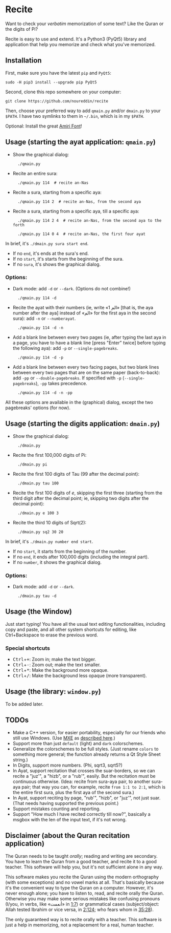 # Recite
Want to check your *verbatim* memorization of some text? Like the Quran or the digits of Pi?

Recite is easy to use and extend. It's a Python3 (PyQt5) library and application that help you memorize and check what you've memorized.

## Installation

First, make sure you have the latest `pip` and `PyQt5`:

    sudo -H pip3 install --upgrade pip PyQt5

Second, clone this repo somewhere on your computer:

    git clone https://github.com/noureddin/recite

Then, choose your preferred way to add `qmain.py` and/or `dmain.py` to your `$PATH`. I have two symlinks to them in `~/.bin`, which is in my `$PATH`.

Optional: Install the great [Amiri Font](https://www.amirifont.org/)!

## Usage (starting the ayat application: `qmain.py`)

- Show the graphical dialog:

        ./qmain.py

- Recite an entire sura:

        ./qmain.py 114  # recite an-Nas

- Recite a sura, starting from a specific aya:

        ./qmain.py 114 2  # recite an-Nas, from the second aya

- Recite a sura, starting from a specific aya, till a specific aya:

        ./qmain.py 114 2 4  # recite an-Nas, from the second aya to the forth

        ./qmain.py 114 0 4  # recite an-Nas, the first four ayat

In brief, it's `./dmain.py sura start end`.

- If no `end`, it's ends at the sura's end.
- If no `start`, it's starts from the beginning of the sura.
- If no `sura`, it's shows the graphical dialog.


### Options:

- Dark mode: add `-d` or `--dark`. (Options do not combine!)

        ./qmain.py 114 -d

- Recite the ayat with their numbers (ie, write «الم 1» [that is, the aya number after the aya] instead of «الم» for the first aya in the second sura): add `-n` or `--numberayat`.

        ./qmain.py 114 -d -n

- Add a blank line between every two pages (ie, after typing the last aya in a page, you have to have a blank line [press "Enter" twice] before typing the following aya): add `-p` or `--single-pagebreaks`.

        ./qmain.py 114 -d -p

- Add a blank line between every two facing pages, but two blank lines between every two pages that are on the same paper (back-to-back): add `-pp` or `--double-pagebreaks`. If specified with `-p` (`--single-pagebreaks`), `-pp` takes precedence.

        ./qmain.py 114 -d -n -pp

All these options are available in the (graphical) dialog, except the two pagebreaks' options (for now).

## Usage (starting the digits application: `dmain.py`)

- Show the graphical dialog:

        ./dmain.py

- Recite the first 100,000 digits of Pi:

        ./dmain.py pi

- Recite the first 100 digits of Tau (99 after the decimal point):

        ./dmain.py tau 100

- Recite the first 100 digits of *e*, skipping the first three (starting from the third digit after the decimal point; ie, skipping two digits after the decimal point):

        ./dmain.py e 100 3

- Recite the third 10 digits of Sqrt(2):

        ./dmain.py sq2 30 20

In brief, it's `./dmain.py number end start`.

- If no `start`, it starts from the beginning of the number.
- If no `end`, it ends after 100,000 digits (including the integral part).
- If no `number`, it shows the graphical dialog.

### Options:

- Dark mode: add `-d` or `--dark`.

        ./dmain.py tau -d


## Usage (the Window)

Just start typing! You have all the usual text editing functionalities, including copy and paste, and all other system shortcuts for editing, like Ctrl+Backspace to erase the previous word.

### Special shortcuts

- <kbd>Ctrl</kbd>+<kbd>+</kbd>: Zoom in; make the text bigger.
- <kbd>Ctrl</kbd>+<kbd>-</kbd>: Zoom out; make the text smaller.
- <kbd>Ctrl</kbd>+<kbd>*</kbd>: Make the background more opaque.
- <kbd>Ctrl</kbd>+<kbd>/</kbd>: Make the background less opaque (more transparent).


## Usage (the library: `window.py`)

To be added later.


## TODOs

- Make a C++ version, for easier portability, especially for our friends who still use Windows. (Use [MXE](https://mxe.cc/) as [described here](https://stackoverflow.com/a/14170591).)
- Support more than just `default` (light) and `dark` colorschemes.
- Generalize the colorschemes to be full styles. (Just rename `colors` to something more general; the function already returns a Qt Style Sheet string.)
- In Digits, support more numbers. (Phi, sqrt3, sqrt5?)
- In Ayat, support recitation that crosses the suar-borders, so we can recite a "juz'", a "hizb", or a "rub'", easily. But the recitation must be continuous otherwise. (Idea: recite from sura-aya pair, to another sura-aya pair; that way you can, for example, recite `from 1:1 to 2:1`, which is the entire first sura, plus the first aya of the second sura.)
- In Ayat, support reciting by page, "rub'", "hizb", or "juz'", not just suar. (That needs having supported the previous point.)
- Support mistakes counting and reporting.
- Support "How much I have recited correctly till now?", basically a msgbox with the len of the input text, if it's not wrong.


## Disclaimer (about the Quran recitation application)

The Quran needs to be taught *orally*; reading and writing are secondary. You have to learn the Quran from a good teacher, and recite it to a good teacher. This software will help you, but it's not sufficient alone in any way.

This software makes you recite the Quran using the modern orthography (with some exceptions) and no vowel marks at all. That's basically because it's the convenient way to type the Quran on a computer. However, it's never enough alone; you have to listen to, read, and recite orally the Quran. Otherwise you may make some serious mistakes like confusing pronouns (I/you, in verbs, like «أنعمت» in [1:7](https://quran.com/1/7)) or grammatical cases (subject/object: Allah tested Ibrahim or vice versa, in [2:124](https://quran.com/2/124); who fears whom in [35:28](https://quran.com/35/28)).

The only guaranteed way is to recite orally with a teacher. This software is just a help in memorizing, not a replacement for a real, human teacher.
